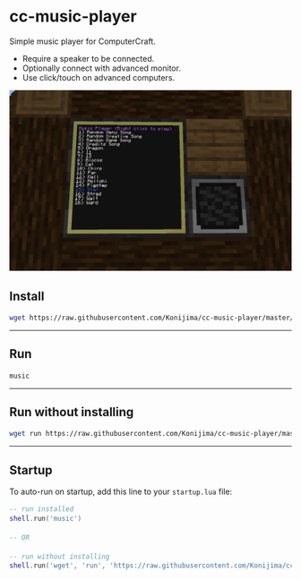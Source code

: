 # cc-music-player
Simple music player for ComputerCraft.
- Require a speaker to be connected.
- Optionally connect with advanced monitor.
- Use click/touch on advanced computers.

![](https://github.com/Konijima/cc-music-player/blob/master/Screenshot_1.png?raw=true)

## Install
```bash
wget https://raw.githubusercontent.com/Konijima/cc-music-player/master/music.lua
```

---

## Run
```bash
music
```

---

## Run without installing
```bash
wget run https://raw.githubusercontent.com/Konijima/cc-music-player/master/music.lua
```

---

## Startup
To auto-run on startup, add this line to your `startup.lua` file:
```lua
-- run installed
shell.run('music')

-- OR

-- run without installing
shell.run('wget', 'run', 'https://raw.githubusercontent.com/Konijima/cc-music-player/master/music.lua')
```
